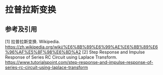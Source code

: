 # 拉普拉斯变换

## 参考及引用

[1] 拉普拉斯变换. Wikipedia. <https://zh.wikipedia.org/wiki/%E6%8B%89%E6%99%AE%E6%8B%89%E6%96%AF%E5%8F%98%E6%8D%A2>
[2] Step Response and Impulse Response of Series RC Circuit using Laplace Transform. <https://www.tutorialspoint.com/step-response-and-impulse-response-of-series-rc-circuit-using-laplace-transform>

